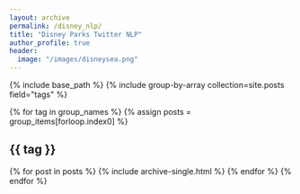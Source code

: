 ```yaml
---
layout: archive
permalink: /disney_nlp/
title: "Disney Parks Twitter NLP"
author_profile: true
header:
  image: "/images/disneysea.png"
---
```


{% include base_path %}
{% include group-by-array collection=site.posts field="tags" %}

{% for tag in group_names %}
  {% assign posts = group_items[forloop.index0] %}
  <h2 id="{{ tag| slugify }}" class ="archive_subtitle">{{ tag }}</h2>
  {% for post in posts %}
    {% include archive-single.html %}
  {% endfor %}
{% endfor %}
